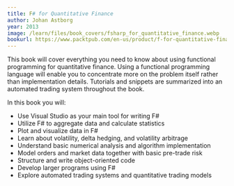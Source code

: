 ```yaml
---
title: F# for Quantitative Finance
author: Johan Astborg
year: 2013
image: /learn/files/book_covers/fsharp_for_quantitative_finance.webp
bookurl: https://www.packtpub.com/en-us/product/f-for-quantitative-finance-9781782164630
---
```

This book will cover everything you need to know about using functional
programming for quantitative finance. Using a functional programming language
will enable you to concentrate more on the problem itself rather than
implementation details. Tutorials and snippets are summarized into an automated
trading system throughout the book.

In this book you will:

- Use Visual Studio as your main tool for writing F#
- Utilize F# to aggregate data and calculate statistics
- Plot and visualize data in F#
- Learn about volatility, delta hedging, and volatility arbitrage
- Understand basic numerical analysis and algorithm implementation
- Model orders and market data together with basic pre-trade risk
- Structure and write object-oriented code
- Develop larger programs using F#
- Explore automated trading systems and quantitative trading models
